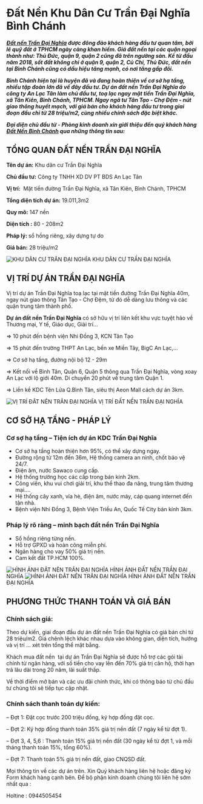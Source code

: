 <h1><strong>Đất Nền Khu Dân Cư Trần Đại Nghĩa Bình Chánh </strong></h1>
<p><a href="https://namtrungland.com/dat-nen-tran-dai-nghia/"><em><strong>Đất nền Trần Đại Nghĩa</strong></em></a><em><strong> được đông đảo khách hàng đầu tư quan tâm, bởi lẽ quỹ đất ở TPHCM ngày càng khan hiếm. Giá đất nền tại các quận ngoại thành như: Thủ Đức, quận 9, quận 2 cũng đã trên ngưỡng sàn. Kể từ đầu năm 2018, sốt đất không chỉ ở quận 9, quận 2, Củ Chi, Thủ Đức, đất nền tại Bình Chánh cũng có dấu hiệu tăng mạnh, có nơi tăng gấp đôi.</strong></em></p>
<p><em><strong>Bình Chánh hiện tại là huyện đã và đang hoàn thiện về cơ sở hạ tầng, nhiều tập đoàn lớn đã về đây đầu tư. Dự án đất nền Trần Đại Nghĩa do công ty An Lạc Tân làm chủ đầu tư, toạ lạc ngay mặt tiền Trần Đại Nghĩa, xã Tân Kiên, Bình Chánh, TPHCM. Ngay ngã tư Tân Tạo - Chợ Đệm - nút giao thông huyết mạch, với giá bán cho khách hàng đầu tư trong giai đoạn đầu chỉ từ 28 triệu/m2, cùng nhiều chính sách đặc biệt khác.</strong></em></p>
<p><em><strong>Đại diện chủ đầu từ - Phòng kinh doanh xin giới thiệu đến quý khách hàng <a href="../category/dat-nen/">Đất Nền Bình Chánh</a> qua những thông tin sau:</strong></em></p>
	<h2><strong>TỔNG QUAN ĐẤT NỀN TRẦN ĐẠI NGHĨA</strong></h2>
<p><strong>Tên dự án:</strong> Khu dân cư Trần Đại Nghĩa</p>
<p><strong>Chủ đầu tư:</strong> Công ty TNHH XD DV PT BDS An Lạc Tân</p>
<p><strong>Vị trí:</strong>  Mặt tiền đường Trần Đại Nghĩa, xã Tân Kiên, Bình Chánh, TPHCM</p>
<p><strong>Tổng diện tích dự án:</strong> 19.011,3m2</p>
<p><strong>Quy mô:</strong> 147 nền</p>
<p><strong>Diện tích :</strong> 80 - 208m2</p>
<p><strong>Pháp lý: </strong>sổ hồng riêng, xây dựng tự do</p>
<p><strong>Giá bán:</strong> 28 triệu/m2</p>
				<img src="http://namtrungland.com/wp-content/uploads/2019/02/dự-án-trần-đại-nghĩa.jpg" alt="KHU DÂN CƯ TRẦN ĐẠI NGHĨA" itemprop="image" title="KHU DÂN CƯ TRẦN ĐẠI NGHĨA" onerror="this.style.display='none'"  />
						KHU DÂN CƯ TRẦN ĐẠI NGHĨA
	<h2><strong>VỊ TRÍ DỰ ÁN TRẦN ĐẠI NGHĨA</strong></h2>
<p>Vị trí dự án Trần Đại Nghĩa toạ lạc tại mặt tiền đường Trần Đại Nghĩa 40m,  ngay nút giao thông Tân Tạo - Chợ Đệm, từ đó dễ dàng lưu thông và các quận trung tâm thành phố.</p>
<p><strong>Dự án đất nền </strong><strong>Trần Đại Nghĩa</strong> có sở hữu vị trí liên kết khu vực tuyệt hảo về Thương mại, Y tế, Giáo dục, Giải trí…</p>
<p>=&gt; 10 phút đến bệnh viện Nhi Đồng 3, KCN Tân Tạo</p>
<p>=&gt; 15 phút đến trường THPT An Lạc, bến xe Miền Tây, BigC An Lạc,...</p>
<p>=&gt; Cơ sở hạ tầng, đường nội bộ 12 - 29m</p>
<p>=&gt; Kết nối về Bình Tân, Quận 6, Quận 5 thông qua Trần Đại Nghĩa, vòng xoay An Lạc với lộ giới 40m. Di chuyển 20 phút về trung tâm Quận 1.</p>
<p>=&gt; Liền kề KDC Tên Lửa Q.Bình Tân, siêu thị Aeon Mall cách dự án 3km.</p>
				<img src="http://namtrungland.com/wp-content/uploads/2019/02/vị-trí-đất-nền-trần-đại-nghĩa.jpg" alt="VỊ TRÍ ĐẤT NỀN TRẦN ĐẠI NGHĨA" itemprop="image" title="VỊ TRÍ ĐẤT NỀN TRẦN ĐẠI NGHĨA" onerror="this.style.display='none'"  />
						VỊ TRÍ ĐẤT NỀN TRẦN ĐẠI NGHĨA
	<h2><strong>CƠ SỞ HẠ TẦNG - PHÁP LÝ</strong></h2>
<h3><strong>Cơ sợ hạ tầng – Tiện ích dự án KDC Trần Đại Nghĩa</strong></h3>
<ul>
<li>Cơ sở hạ tầng hoàn thiện hơn 95%, có thể xây dựng ngay.</li>
<li>Đường rộng từ 12m đến 36m, Hệ thống camera an ninh, chốt bảo vệ 24/7.</li>
<li>Điện âm, nước Sawaco cung cấp.</li>
<li>Hệ thống trường học các cấp trong bán kính 2km.</li>
<li>Công viên, khu vui chơi giải trí, khu thể thao đa năng, trung tâm thương mại….</li>
<li>Hệ thống cây xanh, vỉa hè, điện âm, nước máy, cáp quang internet đến tận nhà.</li>
<li>Bệnh viện Nhi Đồng 3, Bệnh Viện Triều An, Quốc Tế City bán kính 3km.</li>
</ul>
<h3><strong>Pháp lý rõ ràng – minh bạch đất nền Trần Đại Nghĩa</strong></h3>
<ul>
<li>Sổ hồng riêng từng nền.</li>
<li>Hỗ trợ GPXD và hoàn công miễn phí.</li>
<li>Ngân hàng cho vay 50% giá trị nền.</li>
<li>Cam kết đất TP.HCM 100%.</li>
</ul>
				<img src="http://namtrungland.com/wp-content/uploads/2019/02/đất-nền-trần-đại-nghĩa-bình-chánh.jpg" alt="HÌNH ẢNH ĐẤT NỀN TRẦN ĐẠI NGHĨA" itemprop="image" title="HÌNH ẢNH ĐẤT NỀN TRẦN ĐẠI NGHĨA" onerror="this.style.display='none'"  />
						HÌNH ẢNH ĐẤT NỀN TRẦN ĐẠI NGHĨA
				<img src="http://namtrungland.com/wp-content/uploads/2019/02/đất-nền-trần-đại-nghĩa.jpg" alt="HÌNH ẢNH ĐẤT NỀN TRẦN ĐẠI NGHĨA" itemprop="image" title="HÌNH ẢNH ĐẤT NỀN TRẦN ĐẠI NGHĨA" onerror="this.style.display='none'"  />
						HÌNH ẢNH ĐẤT NỀN TRẦN ĐẠI NGHĨA
	<h2><strong>PHƯƠNG THỨC THANH TOÁN VÀ GIÁ BÁN </strong></h2>
<h3><strong>Chính sách giá:</strong></h3>
<p>Theo dự kiến, giai đoạn đầu dự án đất nền Trần Đại Nghĩa có giá bán chỉ từ 28 triệu/m2. Giá chênh lệch khác nhau dựa vào không gian, diện tích, hướng và vị trí … xét trên tổng thể mặt bằng.</p>
<p>Khách mua đất nền  tại dự án Trần Đại Nghĩa sẽ được hỗ trợ các gói tài chính từ ngân hàng, với số tiền cho vay lên đến 70% giá trị căn hộ, thời hạn trả lâu dài trong 20 năm, lãi suất thấp.</p>
<p>Về thời điểm mở bán và các ưu đãi chính thức, khi có thông báo từ chủ đầu tư chúng tôi sẽ tiếp tục cập nhật.</p>
<h3><strong>Chính sách thanh toán dự kiến:</strong></h3>
<p>– Đợt 1: Đặt cọc trước 200 triệu đồng, ký hợp đồng đặt cọc.</p>
<p>– Đợt 2: Ký hợp đồng thanh toán 35% giá trị nền đất (7 ngày kể từ đợt 1).</p>
<p>– Đợt 3, 4, 5,6 : Thanh toán 15% giá trị nền đất (30 ngày kể từ đợt 1, và mỗi tháng thanh toán 15%, tổng 60%).</p>
<p>– Đợt 7: Thanh toán 5% giá trị nền đất, giao CNQSD đất.</p>
	<p>Mọi thông tin về các dự án trên. Xin Quý khách hàng liên hệ hoặc đăng ký Form khách hàng cạnh bên. Để bộ phận kinh doanh chúng tôi liên hệ sớm nhất qua :</p>
<p>Holtine : 0944505454</p>
